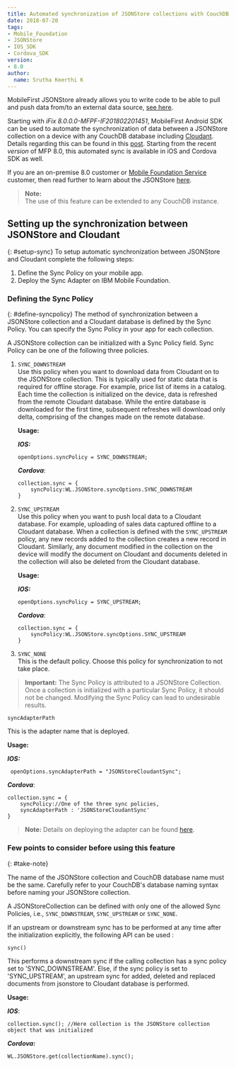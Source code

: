```yaml
---
title: Automated synchronization of JSONStore collections with CouchDB databases in iOS and Cordova
date: 2018-07-20
tags:
- Mobile_Foundation
- JSONStore
- IOS_SDK
- Cordova_SDK
version:
- 8.0
author:
  name: Srutha Keerthi K
---
```

MobileFirst JSONStore already allows you to write code to be able to pull and push data from/to an external data source, [see here](https://mobilefirstplatform.ibmcloud.com/tutorials/en/foundation/8.0/application-development/jsonstore/#working-with-external-data).

Starting with *iFix 8.0.0.0-MFPF-IF201802201451*, MobileFirst Android SDK can be used to automate the synchronization of data between a JSONStore collection on a device with any CouchDB database including [Cloudant](https://www.ibm.com/in-en/marketplace/database-management). Details regarding this can be found in this <a href="https://mobilefirstplatform.ibmcloud.com/blog/2018/02/23/jsonstoresync-couchdb-databases/">post</a>.
Starting from the recent *version* of MFP 8.0, this automated sync is available in iOS and Cordova SDK as well.



If you are an on-premise 8.0 customer or <a href="https://console.bluemix.net/catalog/services/mobile-foundation">Mobile Foundation Service</a> customer, then read further to learn about the JSONStore <a href="https://www.ibm.com/support/knowledgecenter/en/SSHS8R_7.1.0/com.ibm.worklight.dev.doc/devref/c_jsonstore_overview.html">here</a>.

> **Note:** <br/>
> The use of this feature can be extended to any CouchDB instance.

## Setting up the synchronization between JSONStore and Cloudant
{: #setup-sync}
To setup automatic synchronization between JSONStore and Cloudant complete the following steps:

1. Define the Sync Policy on your mobile app.
2. Deploy the Sync Adapter on IBM Mobile Foundation.

### Defining the Sync Policy
{: #define-syncpolicy}
The method of synchronization between a JSONStore collection and a Cloudant database is defined by the Sync Policy. You can specify the Sync Policy in your app for each collection.

A JSONStore collection can be initialized with a Sync Policy field. Sync Policy can be one of the following three policies.

1.  `SYNC_DOWNSTREAM`<br/>
    Use this policy when you want to download data from Cloudant on to the JSONStore collection. This is typically used for static data that is required for offline storage. For example, price list of items in a catalog. Each time the collection is initialized on the device, data is refreshed from the remote Cloudant database. While the entire database is downloaded for the first time, subsequent refreshes will download only delta, comprising of the changes made on the remote database.

    **Usage:**

    _**IOS:**_
    ```
    openOptions.syncPolicy = SYNC_DOWNSTREAM;
    ```
	
    _**Cordova**_:
    ```
	collection.sync = {
		syncPolicy:WL.JSONStore.syncOptions.SYNC_DOWNSTREAM
	}
    ```


2.  `SYNC_UPSTREAM`<br/>
    Use this policy when you want to push local data to a Cloudant database. For example, uploading of sales data captured offline to a Cloudant database. When a collection is defined with the `SYNC_UPSTREAM` policy, any new records added to the collection creates a new record in Cloudant. Similarly, any document modified in the collection on the device will modify the document on Cloudant and documents deleted in the collection will also be deleted from the Cloudant database.

    **Usage:**

    _**IOS:**_
    ```
	openOptions.syncPolicy = SYNC_UPSTREAM;
    ```
	
    _**Cordova**_:
    ```
	collection.sync = {
		syncPolicy:WL.JSONStore.syncOptions.SYNC_UPSTREAM
	}
    ```


3.  `SYNC_NONE`<br/>
    This is the default policy. Choose this policy for synchronization to not take place.


> **Important:** The Sync Policy is attributed to a JSONStore Collection. Once a collection is initialized with a particular Sync Policy, it should not be changed. Modifying the Sync Policy can lead to undesirable results.

  
`syncAdapterPath`<br/>

This is the adapter name that is deployed.


**Usage:**

_**IOS:**_
```
 openOptions.syncAdapterPath = "JSONStoreCloudantSync"; 
```
	
_**Cordova**_:
```
collection.sync = {
	syncPolicy://One of the three sync policies,
	syncAdapterPath : 'JSONStoreCloudantSync'
}
```

>**Note:** Details on deploying the adapter can be found <a href="https://mobilefirstplatform.ibmcloud.com/blog/2018/02/23/jsonstoresync-couchdb-databases/#deploy-syncadapter">here</a>.

### Few points to consider before using this feature
{: #take-note}

The name of the JSONStore collection and CouchDB database name must be the same.
Carefully refer to your CouchDB's database naming syntax before naming your JSONStore collection.

A JSONStoreCollection can be defined with only one of the allowed Sync Policies, i.e., `SYNC_DOWNSTREAM`, `SYNC_UPSTREAM` or `SYNC_NONE`.

If an upstream or downstream sync has to be performed at any time after the initialization explicitly, the following API can be used :

`sync()`<br/>

This performs a downstream sync if the calling collection has a sync policy set to 'SYNC_DOWNSTREAM'. Else, if the sync policy is set to 'SYNC_UPSTREAM', an upstream sync for added, deleted and replaced documents from jsonstore to Cloudant database is performed.

**Usage:**


_**IOS**_:
```
collection.sync(); //Here collection is the JSONStore collection object that was initialized
```

_**Cordova:**_
```
WL.JSONStore.get(collectionName).sync();
```
  
